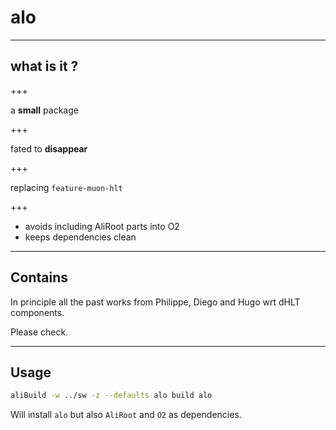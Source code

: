 # alo 

---

## what is it ? 

<i style="font-size: 2em" class="fa fa-long-arrow-down" aria-hidden="true"></i>

+++

a **small** package

+++

fated to **disappear**

+++

replacing `feature-muon-hlt` <i class="fa fa-leaf" aria-hidden="true"></i>

<!-- ![](http://res.cloudinary.com/apeinesec/image/upload/v1494091795/1494109701_git-branch_k9p3ui.svg) -->

+++

- avoids including AliRoot parts into O2
- keeps dependencies clean

---

## Contains

In principle all the past works from Philippe, Diego and Hugo wrt dHLT components.

Please check.

---

## Usage

```bash
aliBuild -w ../sw -z --defaults alo build alo
```


Will install `alo` but also `AliRoot` and `O2` as dependencies.


